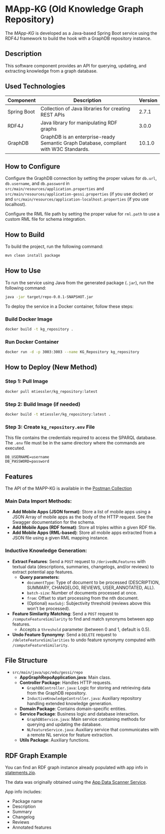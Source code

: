 # MApp-KG (Old Knowledge Graph Repository)

The *MApp-KG* is developed as a Java-based Spring Boot service using the RDF4J framework to build the hook with a GraphDB repository instance.

## Description

This software component provides an API for querying, updating, and extracting knowledge from a graph database.

## Used Technologies

| Component   | Description                                                                           | Version |
|-------------|---------------------------------------------------------------------------------------|---------|
| Spring Boot | Collection of Java libraries for creating REST APIs                                   | 2.7.1   |
| RDF4J       | Java library for manipulating RDF graphs                                              | 3.0.0   | 
| GraphDB     | GraphDB is an enterprise-ready Semantic Graph Database, compliant with W3C Standards. | 10.1.0  |

## How to Configure

Configure the GraphDB connection by setting the proper values for `db.url`, `db.username`, and `db.password` in `src/main/resources/application.properties` and `src/main/resources/application-gessi.properties` (if you use docker) or  and `src/main/resources/application-localhost.properties` (if you use localhost).

Configure the RML file path by setting the proper value for `rml.path` to use a custom RML file for schema integration.

## How to Build

To build the project, run the following command:

```sh
mvn clean install package
```

## How to Use

To run the service using Java from the generated package (`.jar`), run the following command:

```sh
java -jar target/repo-0.0.1-SNAPSHOT.jar
```

To deploy the service in a Docker container, follow these steps:

### Build Docker Image
```sh
docker build -t kg_repository .
```

### Run Docker Container
```sh
docker run -d -p 3003:3003 --name KG_Repository kg_repository
```

## How to Deploy (New Method)

### Step 1: Pull Image
```sh
docker pull mtiessler/kg_repository:latest
```

### Step 2: Build Image (if needed)
```sh
docker build -t mtiessler/kg_repository:latest .
```

### Step 3: Create `kg_repository.env` File
This file contains the credentials required to access the SPARQL database.
The `.env` file must be in the same directory where the commands are executed.

```
DB_USERNAME=username
DB_PASSWORD=password
```

## Features

The API of the MAPP-KG is available in the [Postman Collection](https://www.postman.com/gessi-fib-upc/gessi-nlp4se/collection/ak3s503/mapp-kg-old-app-repo?action=share&source=copy-link&creator=32448387)

### Main Data Import Methods:
- **Add Mobile Apps (JSON format)**: Store a list of mobile apps using a JSON Array of mobile apps as the body of the HTTP request. See the Swagger documentation for the schema.
- **Add Mobile Apps (RDF format)**: Store all triples within a given RDF file.
- **Add Mobile Apps (RML-based)**: Store all mobile apps extracted from a JSON file using a given RML mapping instance.

### Inductive Knowledge Generation:
- **Extract Features**: Send a `POST` request to `/derivedNLFeatures` with textual data (descriptions, summaries, changelogs, and/or reviews) to extract potential app features.
  - **Query parameters:**
    - `documentType`: Type of document to be processed (DESCRIPTION, SUMMARY, CHANGELOG, REVIEWS, USER_ANNOTATED, ALL).
    - `batch-size`: Number of documents processed at once.
    - `from`: Offset to start processing from the nth document.
    - (Optional) `maxSubj`: Subjectivity threshold (reviews above this won't be processed).
- **Feature Similarity Matching**: Send a `POST` request to `/computeFeatureSimilarity` to find and match synonyms between app features.
  - Accepts a `threshold` parameter (between 0 and 1, default is 0.5).
- **Undo Feature Synonymy**: Send a `DELETE` request to `/deleteFeatureSimilarities` to undo feature synonymy computed with `/computeFeatureSimilarity`.

## File Structure

- `src/main/java/upc/edu/gessi/repo`
  - **AppGraphRepoApplication.java**: Main class.
  - **Controller Package**: Handles HTTP requests.
    - `GraphDBController.java`: Logic for storing and retrieving data from the GraphDB repository.
    - `InductiveKnowledgeController.java`: Auxiliary repository handling extended knowledge generation.
  - **Domain Package**: Contains domain-specific entities.
  - **Service Package**: Business logic and database interaction.
    - `GraphDBService.java`: Main service containing methods for querying and updating the database.
    - `NLFeatureService.java`: Auxiliary service that communicates with a remote NL service for feature extraction.
  - **Utils Package**: Auxiliary functions.

## RDF Graph Example

You can find an RDF graph instance already populated with app info in [statements.zip](https://github.com/gessi-chatbots/app_data_repository/tree/master/data).

The data was originally obtained using the [App Data Scanner Service](https://github.com/gessi-chatbots/app_data_scanner_service).

App info includes:
- Package name
- Description
- Summary
- Changelog
- Reviews
- Annotated features
